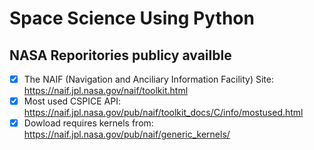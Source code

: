 # Space Science Using Python

## NASA Reporitories publicy availble
- [x] The NAIF (Navigation and Anciliary Information Facility) Site: https://naif.jpl.nasa.gov/naif/toolkit.html
- [x] Most used CSPICE API: https://naif.jpl.nasa.gov/pub/naif/toolkit_docs/C/info/mostused.html
- [x] Dowload requires kernels from: https://naif.jpl.nasa.gov/pub/naif/generic_kernels/